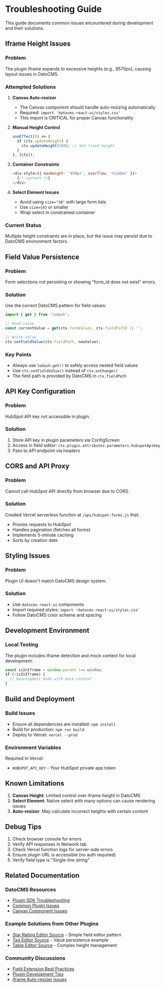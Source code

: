 # Troubleshooting Guide

This guide documents common issues encountered during development and their solutions.

## Iframe Height Issues

### Problem
The plugin iframe expands to excessive heights (e.g., 8570px), causing layout issues in DatoCMS.

### Attempted Solutions

1. **Canvas Auto-resizer**
   - The Canvas component should handle auto-resizing automatically
   - Required: `import 'datocms-react-ui/styles.css'`
   - This import is CRITICAL for proper Canvas functionality

2. **Manual Height Control**
   ```javascript
   useEffect(() => {
     if (ctx.updateHeight) {
       ctx.updateHeight(500); // Set fixed height
     }
   }, [ctx]);
   ```

3. **Container Constraints**
   ```javascript
   <div style={{ maxHeight: '450px', overflow: 'hidden' }}>
     {/* content */}
   </div>
   ```

4. **Select Element Issues**
   - Avoid using `size="10"` with large form lists
   - Use `size={8}` or smaller
   - Wrap select in constrained container

### Current Status
Multiple height constraints are in place, but the issue may persist due to DatoCMS environment factors.

## Field Value Persistence

### Problem
Form selections not persisting or showing "form_id does not exist" errors.

### Solution
Use the correct DatoCMS pattern for field values:

```javascript
import { get } from 'lodash';

// Read value
const currentValue = get(ctx.formValues, ctx.fieldPath) || '';

// Write value
ctx.setFieldValue(ctx.fieldPath, newValue);
```

### Key Points
- Always use `lodash.get()` to safely access nested field values
- Use `ctx.setFieldValue()` instead of `ctx.onChange()`
- The field path is provided by DatoCMS in `ctx.fieldPath`

## API Key Configuration

### Problem
HubSpot API key not accessible in plugin.

### Solution
1. Store API key in plugin parameters via ConfigScreen
2. Access in field editor: `ctx.plugin.attributes.parameters.hubspotApiKey`
3. Pass to API endpoint via headers

## CORS and API Proxy

### Problem
Cannot call HubSpot API directly from browser due to CORS.

### Solution
Created Vercel serverless function at `/api/hubspot-forms.js` that:
- Proxies requests to HubSpot
- Handles pagination (fetches all forms)
- Implements 5-minute caching
- Sorts by creation date

## Styling Issues

### Problem
Plugin UI doesn't match DatoCMS design system.

### Solution
- Use `datocms-react-ui` components
- Import required styles: `import 'datocms-react-ui/styles.css'`
- Follow DatoCMS color scheme and spacing

## Development Environment

### Local Testing
The plugin includes iframe detection and mock context for local development:

```javascript
const isInIframe = window.parent !== window;
if (!isInIframe) {
  // Development mode with mock context
}
```

## Build and Deployment

### Build Issues
- Ensure all dependencies are installed: `npm install`
- Build for production: `npm run build`
- Deploy to Vercel: `vercel --prod`

### Environment Variables
Required in Vercel:
- `HUBSPOT_API_KEY` - Your HubSpot private app token

## Known Limitations

1. **Canvas Height**: Limited control over iframe height in DatoCMS
2. **Select Element**: Native select with many options can cause rendering issues
3. **Auto-resizer**: May calculate incorrect heights with certain content

## Debug Tips

1. Check browser console for errors
2. Verify API responses in Network tab
3. Check Vercel function logs for server-side errors
4. Ensure plugin URL is accessible (no auth required)
5. Verify field type is "Single-line string"

## Related Documentation

### DatoCMS Resources
- [Plugin SDK Troubleshooting](https://www.datocms.com/docs/plugin-sdk/troubleshooting)
- [Common Plugin Issues](https://community.datocms.com/c/support/6)
- [Canvas Component Issues](https://community.datocms.com/t/control-canvas-height/4931)

### Example Solutions from Other Plugins
- [Star Rating Editor Source](https://github.com/datocms/plugins/tree/master/star-rating-editor) - Simple field editor pattern
- [Tag Editor Source](https://github.com/datocms/plugins/tree/master/tag-editor) - Value persistence example
- [Table Editor Source](https://github.com/datocms/plugins/tree/master/table-editor) - Complex height management

### Community Discussions
- [Field Extension Best Practices](https://community.datocms.com/t/field-extension-best-practices/123)
- [Plugin Development Tips](https://community.datocms.com/t/plugin-development-tips/456)
- [iframe Auto-resizer Issues](https://github.com/davidjbradshaw/iframe-resizer/issues)